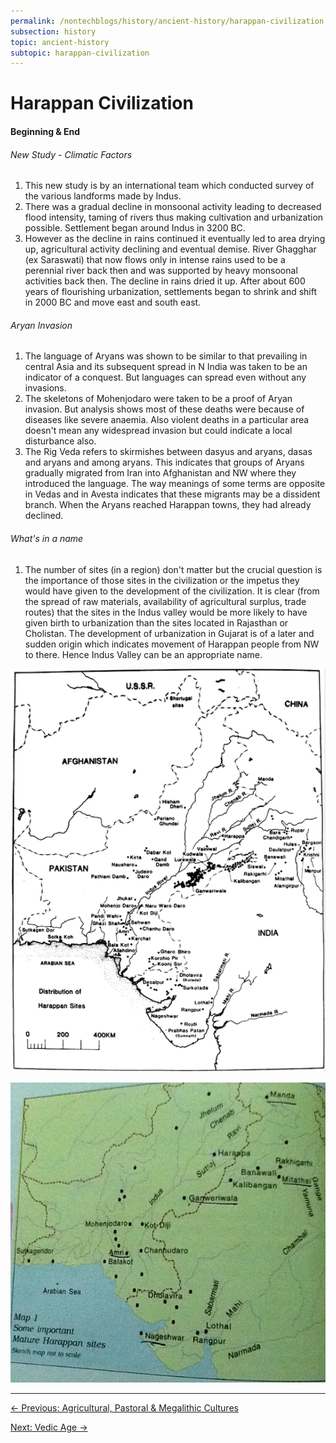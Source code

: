 ```yaml
---
permalink: /nontechblogs/history/ancient-history/harappan-civilization
subsection: history
topic: ancient-history
subtopic: harappan-civilization
---
```




# Harappan Civilization

#### Beginning & End

###### New Study - Climatic Factors

1. This new study is by an international team which conducted survey of the various landforms made by Indus.
2. There was a gradual decline in monsoonal activity leading to decreased flood intensity, taming of rivers thus making cultivation and urbanization possible. Settlement began around Indus in 3200 BC.
3. However as the decline in rains continued it eventually led to area drying up, agricultural activity declining and eventual demise. River Ghagghar (ex Saraswati) that now flows only in intense rains used to be a perennial river back then and was supported by heavy monsoonal activities back then. The decline in rains dried it up. After about 600 years of flourishing urbanization, settlements began to shrink and shift in 2000 BC and move east and south east.

###### Aryan Invasion

1. The language of Aryans was shown to be similar to that prevailing in central Asia and its subsequent spread in N India was taken to be an indicator of a conquest. But languages can spread even without any invasions.
2. The skeletons of Mohenjodaro were taken to be a proof of Aryan invasion. But analysis shows most of these deaths were because of diseases like severe anaemia. Also violent deaths in a particular area doesn't mean any widespread invasion but could indicate a local disturbance also.
3. The Rig Veda refers to skirmishes between dasyus and aryans, dasas and aryans and among aryans. This indicates that groups of Aryans gradually migrated from Iran into Afghanistan and NW where they introduced the language. The way meanings of some terms are opposite in Vedas and in Avesta indicates that these migrants may be a dissident branch. When the Aryans reached Harappan towns, they had already declined.

###### What's in a name

1. The number of sites (in a region) don't matter but the crucial question is the importance of those sites in the civilization or the impetus they would have given to the development of the civilization. It is clear (from the spread of raw materials, availability of agricultural surplus, trade routes) that the sites in the Indus valley would be more likely to have given birth to urbanization than the sites located in Rajasthan or Cholistan. The development of urbanization in Gujarat is of a later and sudden origin which indicates movement of Harappan people from NW to there. Hence Indus Valley can be an appropriate name.

![](assets/harappan_sites_1.png)

![](assets/harappan_sites_2.png)



---

<a href="agricultural-pastoral-megalithic" class="prev-button">← Previous: Agricultural, Pastoral & Megalithic Cultures</a>          

<a href="vedic-age" class="next-button">Next: Vedic Age →</a>

